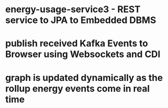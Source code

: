 # energy-usage-service3 - REST service to JPA to Embedded DBMS
# publish received Kafka Events to Browser using Websockets and CDI
# graph is updated dynamically as the rollup energy events come in real time
